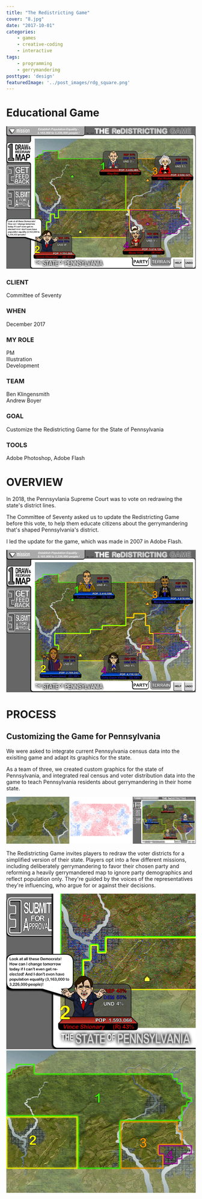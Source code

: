 ```yaml
---
title: "The Redistricting Game"
cover: "8.jpg"
date: "2017-10-01"
categories:
    - games
    - creative-coding
    - interactive
tags:
    - programming
    - gerrymandering
posttype: 'design'
featuredImage: '../post_images/rdg_square.png'
---
```


# Educational Game

<cover-img>

<img src="../post_images/rdg/rdg1.png">

</cover-img>

<design-meta>

### CLIENT

Committee of Seventy

### WHEN

December 2017

### MY ROLE

PM\
Illustration\
Development

### TEAM

Ben Klingensmith\
Andrew Boyer

### GOAL

Customize the Redistricting Game for the State of Pennsylvania

### TOOLS

Adobe Photoshop, Adobe Flash

</design-meta>

<grid-container>

# OVERVIEW

In 2018, the Pennsyvlania Supreme Court was to vote on redrawing the state's district lines.

The Committee of Seventy asked us to update the Redistricting Game before this vote, to help them educate citizens about the gerrymandering that's shaped Pennsylvania's district.

I led the update for the game, which was made in 2007 in Adobe Flash.

<img src="../post_images/rdg/rdg2.png">

# PROCESS

## Customizing the Game for Pennsylvania

We were asked to integrate current Pennsylvania census data into the exisiting game and adapt its graphics for the state.

As a team of three, we created custom graphics for the state of Pennsylvania, and integrated real census and voter distribution data into the game to teach Pennsylvania residents about gerrymandering in their home state.

<img src="../post_images/rdg/rdg_process1.png">

The Redistricting Game invites players to redraw the voter districts for a simplified version of their state. Players opt into a few different missions, including deliberately gerrymandering to favor their chosen party and reforming a heavily gerrymandered map to ignore party demographics and reflect population only. They're guided by the voices of the representatives they're influencing, who argue for or against their decisions.

<img src="../post_images/rdg/rdg_detail2.png">
<img src="../post_images/rdg/rdg_detail1.png">

</grid-container>



